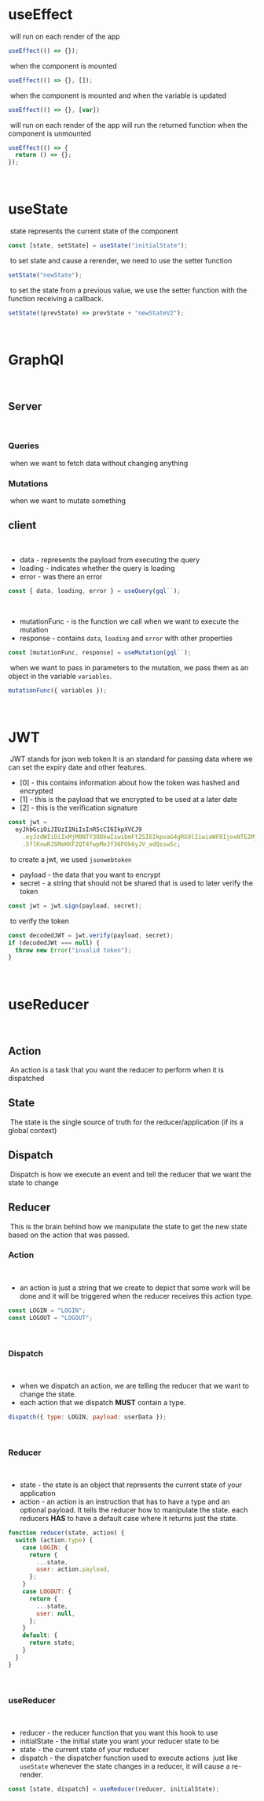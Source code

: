 # useEffect
​
will run on each render of the app
​
```javascript
useEffect(() => {});
```
​
when the component is mounted
​
```javascript
useEffect(() => {}, []);
```
​
when the component is mounted and when the variable is updated
​
```javascript
useEffect(() => {}, [var])
```
​
will run on each render of the app
will run the returned function when the component is unmounted
​
```javascript
useEffect(() => {
  return () => {};
});
```
​
# useState
​
state represents the current state of the component
​
```javascript
const [state, setState] = useState("initialState");
```
​
to set state and cause a rerender, we need to use the setter function
​
```javascript
setState("newState");
```
​
to set the state from a previous value, we use the setter function with the function receiving a callback.
​
```javascript
setState((prevState) => prevState + "newStateV2");
```
​
# GraphQl
​
## Server
​
### Queries
​
when we want to fetch data without changing anything
​
### Mutations
​
when we want to mutate something
​
## client
​
- data - represents the payload from executing the query
- loading - indicates whether the query is loading
- error - was there an error
​
```javascript
const { data, loading, error } = useQuery(gql``);
```
​
- mutationFunc - is the function we call when we want to execute the mutation
- response - contains `data`, `loading` and `error` with other properties
​
```javascript
const [mutationFunc, response] = useMutation(gql``);
```
​
when we want to pass in parameters to the mutation, we pass them as an object in the variable `variables`.
​
```javascript
mutationFunc({ variables });
```
​
# JWT
​
JWT stands for json web token
It is an standard for passing data where we can set the expiry date and other features.
​
- [0] - this contains information about how the token was hashed and encrypted
- [1] - this is the payload that we encrypted to be used at a later date
- [2] - this is the verification signature
​
```javascript
const jwt =
  eyJhbGciOiJIUzI1NiIsInR5cCI6IkpXVCJ9
    .eyJzdWIiOiIxMjM0NTY3ODkwIiwibmFtZSI6IkpvaG4gRG9lIiwiaWF0IjoxNTE2MjM5MDIyfQ
    .SflKxwRJSMeKKF2QT4fwpMeJf36POk6yJV_adQssw5c;
```
​
to create a jwt, we used `jsonwebtoken`
​
- payload - the data that you want to encrypt
- secret - a string that should not be shared that is used to later verify the token
​
```javascript
const jwt = jwt.sign(payload, secret);
```
​
to verify the token
​
```javascript
const decodedJWT = jwt.verify(payload, secret);
if (decodedJWt === null) {
  throw new Error("invalid token");
}
```
​
# useReducer
​
## Action
​
An action is a task that you want the reducer to perform when it is dispatched
​
## State
​
The state is the single source of truth for the reducer/application (if its a global context)
​
## Dispatch
​
Dispatch is how we execute an event and tell the reducer that we want the state to change
​
## Reducer
​
This is the brain behind how we manipulate the state to get the new state based on the action that was passed.
​
### Action
​
- an action is just a string that we create to depict that some work will be done and it will be triggered when the reducer receives this action type.
​
```javascript
const LOGIN = "LOGIN";
const LOGOUT = "LOGOUT";
```
​
### Dispatch
​
- when we dispatch an action, we are telling the reducer that we want to change the state.
- each action that we dispatch **MUST** contain a type.
​
```javascript
dispatch({ type: LOGIN, payload: userData });
```
​
### Reducer
​
- state - the state is an object that represents the current state of your application
- action - an action is an instruction that has to have a type and an optional payload. It tells the reducer how to manipulate the state.
​
each reducers **HAS** to have a default case where it returns just the state.
​
```javascript
function reducer(state, action) {
  switch (action.type) {
    case LOGIN: {
      return {
        ...state,
        user: action.payload,
      };
    }
    case LOGOUT: {
      return {
        ...state,
        user: null,
      };
    }
    default: {
      return state;
    }
  }
}
```
​
### useReducer
​
- reducer - the reducer function that you want this hook to use
- initialState - the initial state you want your reducer state to be
​
- state - the current state of your reducer
- dispatch - the dispatcher function used to execute actions
​
just like `useState` whenever the state changes in a reducer, it will cause a re-render.
​
```javascript
const [state, dispatch] = useReducer(reducer, initialState);
```